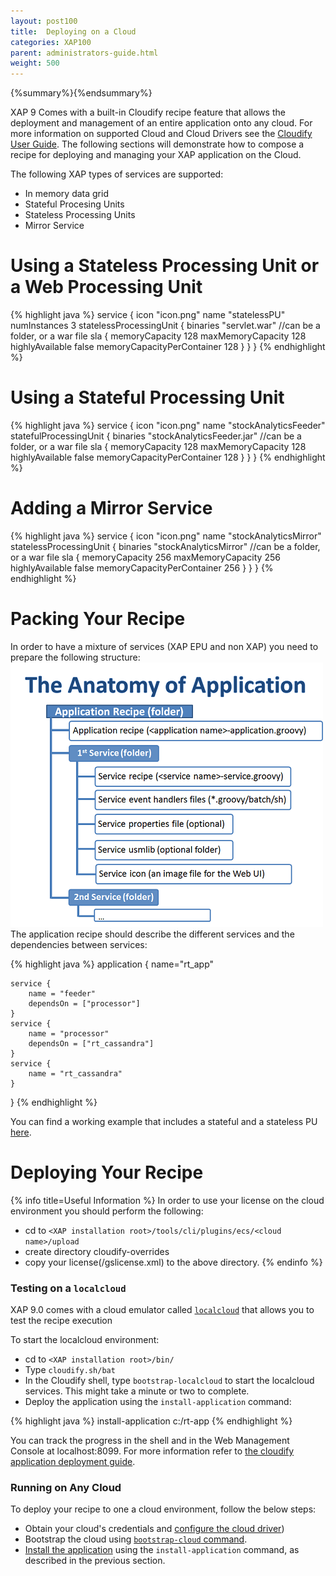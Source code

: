 ```yaml
---
layout: post100
title:  Deploying on a Cloud
categories: XAP100
parent: administrators-guide.html
weight: 500
---
```


{%summary%}{%endsummary%}

XAP 9 Comes with a built-in Cloudify recipe feature that allows the deployment and management of an entire application onto any cloud. For more information on supported Cloud and Cloud Drivers see the [Cloudify User Guide](http://www.cloudifysource.org/guide/). The following sections will demonstrate how to compose a recipe for deploying and managing your XAP application on the Cloud.

The following XAP types of services are supported:

- In memory data grid
- Stateful Procesing Units
- Stateless Processing Units
- Mirror Service

# Using a Stateless Processing Unit or a Web Processing Unit

{% highlight java %}
service {
  icon "icon.png"
  name "statelessPU"
  numInstances 3
  statelessProcessingUnit {
    binaries "servlet.war" //can be a folder, or a war file
    sla {
      memoryCapacity 128
      maxMemoryCapacity 128
      highlyAvailable false
      memoryCapacityPerContainer 128
    }
  }
}
{% endhighlight %}

# Using a Stateful Processing Unit

{% highlight java %}
service {
  icon "icon.png"
  name "stockAnalyticsFeeder"
  statefulProcessingUnit {
    binaries "stockAnalyticsFeeder.jar" //can be a folder, or a war file
    sla {
      memoryCapacity 128
      maxMemoryCapacity 128
      highlyAvailable false
      memoryCapacityPerContainer 128
    }
  }
}
{% endhighlight %}

# Adding a Mirror Service

{% highlight java %}
service {
  icon "icon.png"
  name "stockAnalyticsMirror"
  statelessProcessingUnit {
    binaries "stockAnalyticsMirror" //can be a folder, or a war file
    sla {
      memoryCapacity 256
      maxMemoryCapacity 256
      highlyAvailable false
      memoryCapacityPerContainer 256
    }
  }
}
{% endhighlight %}

# Packing Your Recipe

In order to have a mixture of services (XAP EPU and non XAP) you need to prepare the following structure:
![recipe_folder.png](/attachment_files/recipe_folder.png)
The application recipe should describe the different services and the dependencies between services:

{% highlight java %}
application {
	name="rt_app"

	service {
		name = "feeder"
		dependsOn = ["processor"]
	}
	service {
		name = "processor"
		dependsOn = ["rt_cassandra"]
	}
	service {
		name = "rt_cassandra"
	}
}
{% endhighlight %}

You can find a working example that includes a stateful and a stateless PU [here](https://github.com/Gigaspaces/rt-analytics/tree/master/rt_app).

# Deploying Your Recipe

{% info title=Useful Information %}
In order to use your license on the cloud environment you should perform the following:

- cd to `<XAP installation root>/tools/cli/plugins/ecs/<cloud name>/upload`
- create directory cloudify-overrides
- copy your license(<XAP installation root>/gslicense.xml) to the above directory.
{% endinfo %}

### Testing on a `localcloud`

XAP 9.0 comes with a cloud emulator called [`localcloud`](http://getcloudify.org/guide/{%latestcloudifyrelease%}/bootstrapping/bootstrapping_localcloud) that allows you to test the recipe execution

To start the localcloud environment:

- cd to `<XAP installation root>/bin/`
- Type `cloudify.sh/bat`
- In the Cloudify shell, type `bootstrap-localcloud` to start the localcloud services. This might take a minute or two to complete.
- Deploy the application using the `install-application` command:

{% highlight java %}
install-application c:/rt-app
{% endhighlight %}

You can track the progress in the shell and in the Web Management Console at localhost:8099.
For more information refer to [the cloudify application deployment guide](http://getcloudify.org/guide/{%latestcloudifyrelease%}/deploying/deploying_apps.html).

### Running on Any Cloud

To deploy your recipe to one a cloud environment, follow the below steps:

- Obtain your cloud's credentials and [configure the cloud driver](http://getcloudify.org/guide/{%latestcloudifyrelease%}/setup/post_installation_configuration.html))
- Bootstrap the cloud using [`bootstrap-cloud` command](http://getcloudify.org/guide/{%latestcloudifyrelease%}/bootstrapping/bootstrapping_process.html).
- [Install the application](http://getcloudify.org/guide/{%latestcloudifyrelease%}/deploying/deploying_apps.html) using the `install-application` command, as described in the previous section.
